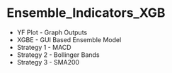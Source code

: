 # Ensemble_Indicators_XGB

* YF Plot - Graph Outputs
* XGBE - GUI Based Ensemble Model
* Strategy 1 - MACD
* Strategy 2 - Bollinger Bands
* Strategy 3 - SMA200
